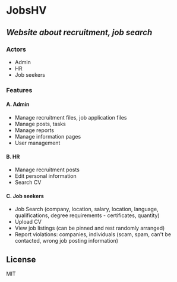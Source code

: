 # JobsHV

## _Website about recruitment, job search_

### Actors

- Admin
- HR
- Job seekers

### Features

#### A. Admin
- Manage recruitment files, job application files
- Manage posts, tasks
- Manage reports
- Manage information pages
- User management

#### B. HR
- Manage recruitment posts
- Edit personal information
- Search CV

#### C. Job seekers
- Job Search (company, location, salary, location, language, qualifications, degree requirements - certificates, quantity)
- Upload CV
- View job listings (can be pinned and rest randomly arranged)
- Report violations: companies, individuals (scam, spam, can't be contacted, wrong job posting information)

## License

MIT
